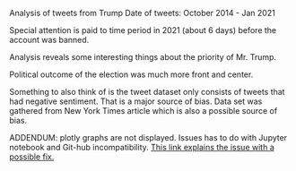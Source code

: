 Analysis of tweets from Trump
Date of tweets: October 2014 - Jan 2021

Special attention is paid to time period in 2021 (about 6 days)
before the account was banned.

Analysis reveals some interesting things about the priority of 
Mr. Trump.

Political outcome of the election was much more front and center.

Something to also think of is the tweet dataset only consists of
tweets that had negative sentiment. 
That is a major source of bias. 
Data set was gathered from New York Times article which is also a possible source of bias.

ADDENDUM:
plotly graphs are not displayed. Issues has to do with Jupyter notebook
and Git-hub incompatibility.
[This link explains the issue with a possible fix.](https://docs.github.com/en/github/managing-files-in-a-repository/working-with-jupyter-notebook-files-on-github)
